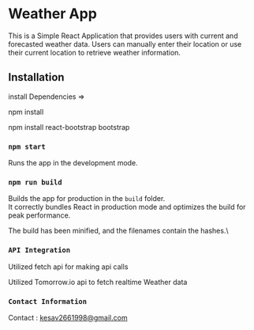 # Weather App

This is a Simple React Application that provides users with current and forecasted weather data. Users can manually enter their location or use their current location to retrieve weather information.

## Installation 
install Dependencies  => 

npm install 

npm install react-bootstrap bootstrap


### `npm start`

Runs the app in the development mode.

### `npm run build`
Builds the app for production in the `build` folder.\
It correctly bundles React in production mode and optimizes the build for peak performance.

The build has been minified, and the filenames contain the hashes.\

### `API Integration`

Utilized fetch api for making api calls

Utilized Tomorrow.io api to fetch realtime Weather data 


### `Contact Information`

Contact : kesav2661998@gmail.com
